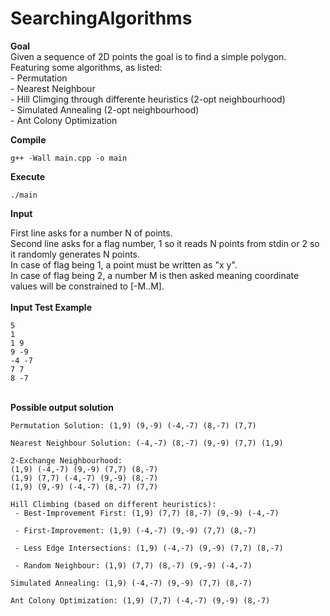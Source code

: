 # SearchingAlgorithms

**Goal**<br/>
Given a sequence of 2D points the goal is to find a simple polygon.<br/> 
Featuring some algorithms, as listed:<br/>
	- Permutation<br/>
	- Nearest Neighbour<br/>
	- Hill Climging through differente heuristics (2-opt neighbourhood)<br/>
	- Simulated Annealing (2-opt neighbourhood)<br/>
	- Ant Colony Optimization<br/>

**Compile**<br/>
```
g++ -Wall main.cpp -o main
```
**Execute**<br/>
```
./main
```
**Input**<br/>

First line asks for a number N of points.<br/>
Second line asks for a flag number, 1 so it reads N points from stdin or 2 so it randomly generates N points.<br/>
In case of flag being 1, a point must be written as "x y".<br/>
In case of flag being 2, a number M is then asked meaning coordinate values will be constrained to [-M..M].<br/>
<br/>**Input Test Example**<br/>
```
5
1
1 9
9 -9
-4 -7
7 7
8 -7
```
<br/>**Possible output solution**<br/>
```
Permutation Solution: (1,9) (9,-9) (-4,-7) (8,-7) (7,7)

Nearest Neighbour Solution: (-4,-7) (8,-7) (9,-9) (7,7) (1,9)

2-Exchange Neighbourhood:
(1,9) (-4,-7) (9,-9) (7,7) (8,-7)
(1,9) (7,7) (-4,-7) (9,-9) (8,-7)
(1,9) (9,-9) (-4,-7) (8,-7) (7,7)

Hill Climbing (based on different heuristics):
 - Best-Improvement First: (1,9) (7,7) (8,-7) (9,-9) (-4,-7)

 - First-Improvement: (1,9) (-4,-7) (9,-9) (7,7) (8,-7)

 - Less Edge Intersections: (1,9) (-4,-7) (9,-9) (7,7) (8,-7)

 - Random Neighbour: (1,9) (7,7) (8,-7) (9,-9) (-4,-7)

Simulated Annealing: (1,9) (-4,-7) (9,-9) (7,7) (8,-7)

Ant Colony Optimization: (1,9) (7,7) (-4,-7) (9,-9) (8,-7)
```
